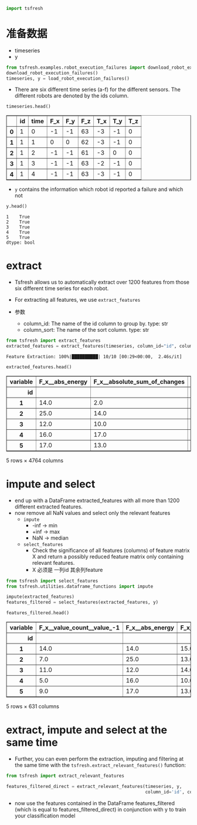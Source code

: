 

```python
import tsfresh
```

# 准备数据

- timeseries
- y


```python
from tsfresh.examples.robot_execution_failures import download_robot_execution_failures, load_robot_execution_failures
download_robot_execution_failures()
timeseries, y = load_robot_execution_failures()
```

- There are six different time series (a-f) for the different sensors. The different robots are denoted by the ids column.


```python
timeseries.head()
```




<div>
<style scoped>
    .dataframe tbody tr th:only-of-type {
        vertical-align: middle;
    }

    .dataframe tbody tr th {
        vertical-align: top;
    }

    .dataframe thead th {
        text-align: right;
    }
</style>
<table border="1" class="dataframe">
  <thead>
    <tr style="text-align: right;">
      <th></th>
      <th>id</th>
      <th>time</th>
      <th>F_x</th>
      <th>F_y</th>
      <th>F_z</th>
      <th>T_x</th>
      <th>T_y</th>
      <th>T_z</th>
    </tr>
  </thead>
  <tbody>
    <tr>
      <th>0</th>
      <td>1</td>
      <td>0</td>
      <td>-1</td>
      <td>-1</td>
      <td>63</td>
      <td>-3</td>
      <td>-1</td>
      <td>0</td>
    </tr>
    <tr>
      <th>1</th>
      <td>1</td>
      <td>1</td>
      <td>0</td>
      <td>0</td>
      <td>62</td>
      <td>-3</td>
      <td>-1</td>
      <td>0</td>
    </tr>
    <tr>
      <th>2</th>
      <td>1</td>
      <td>2</td>
      <td>-1</td>
      <td>-1</td>
      <td>61</td>
      <td>-3</td>
      <td>0</td>
      <td>0</td>
    </tr>
    <tr>
      <th>3</th>
      <td>1</td>
      <td>3</td>
      <td>-1</td>
      <td>-1</td>
      <td>63</td>
      <td>-2</td>
      <td>-1</td>
      <td>0</td>
    </tr>
    <tr>
      <th>4</th>
      <td>1</td>
      <td>4</td>
      <td>-1</td>
      <td>-1</td>
      <td>63</td>
      <td>-3</td>
      <td>-1</td>
      <td>0</td>
    </tr>
  </tbody>
</table>
</div>



- `y` contains the information which robot id reported a failure and which not


```python
y.head()
```




    1    True
    2    True
    3    True
    4    True
    5    True
    dtype: bool



# extract

- Tsfresh allows us to automatically extract over 1200 features from those six different time series for each robot.

- For extracting all features, we use `extract_features`
- 参数
    - column_id: The name of the id column to group by. type: str
    - column_sort: The name of the sort column. type: str


```python
from tsfresh import extract_features
extracted_features = extract_features(timeseries, column_id="id", column_sort="time")
```

    Feature Extraction: 100%|██████████| 10/10 [00:29<00:00,  2.46s/it]



```python
extracted_features.head()
```




<div>
<style scoped>
    .dataframe tbody tr th:only-of-type {
        vertical-align: middle;
    }

    .dataframe tbody tr th {
        vertical-align: top;
    }

    .dataframe thead th {
        text-align: right;
    }
</style>
<table border="1" class="dataframe">
  <thead>
    <tr style="text-align: right;">
      <th>variable</th>
      <th>F_x__abs_energy</th>
      <th>F_x__absolute_sum_of_changes</th>
      <th>F_x__agg_autocorrelation__f_agg_"mean"__maxlag_40</th>
      <th>F_x__agg_autocorrelation__f_agg_"median"__maxlag_40</th>
      <th>F_x__agg_autocorrelation__f_agg_"var"__maxlag_40</th>
      <th>F_x__agg_linear_trend__f_agg_"max"__chunk_len_10__attr_"intercept"</th>
      <th>F_x__agg_linear_trend__f_agg_"max"__chunk_len_10__attr_"rvalue"</th>
      <th>F_x__agg_linear_trend__f_agg_"max"__chunk_len_10__attr_"slope"</th>
      <th>F_x__agg_linear_trend__f_agg_"max"__chunk_len_10__attr_"stderr"</th>
      <th>F_x__agg_linear_trend__f_agg_"max"__chunk_len_50__attr_"intercept"</th>
      <th>...</th>
      <th>T_z__symmetry_looking__r_0.9</th>
      <th>T_z__symmetry_looking__r_0.9500000000000001</th>
      <th>T_z__time_reversal_asymmetry_statistic__lag_1</th>
      <th>T_z__time_reversal_asymmetry_statistic__lag_2</th>
      <th>T_z__time_reversal_asymmetry_statistic__lag_3</th>
      <th>T_z__value_count__value_-1</th>
      <th>T_z__value_count__value_0</th>
      <th>T_z__value_count__value_1</th>
      <th>T_z__variance</th>
      <th>T_z__variance_larger_than_standard_deviation</th>
    </tr>
    <tr>
      <th>id</th>
      <th></th>
      <th></th>
      <th></th>
      <th></th>
      <th></th>
      <th></th>
      <th></th>
      <th></th>
      <th></th>
      <th></th>
      <th></th>
      <th></th>
      <th></th>
      <th></th>
      <th></th>
      <th></th>
      <th></th>
      <th></th>
      <th></th>
      <th></th>
      <th></th>
    </tr>
  </thead>
  <tbody>
    <tr>
      <th>1</th>
      <td>14.0</td>
      <td>2.0</td>
      <td>-0.106351</td>
      <td>-7.206633e-02</td>
      <td>0.016879</td>
      <td>0.0</td>
      <td>-1.0</td>
      <td>-1.0</td>
      <td>0.0</td>
      <td>0.0</td>
      <td>...</td>
      <td>0.0</td>
      <td>0.0</td>
      <td>0.000000</td>
      <td>0.000000</td>
      <td>0.000000</td>
      <td>0.0</td>
      <td>15.0</td>
      <td>0.0</td>
      <td>0.000000</td>
      <td>0.0</td>
    </tr>
    <tr>
      <th>2</th>
      <td>25.0</td>
      <td>14.0</td>
      <td>-0.039098</td>
      <td>-4.935275e-02</td>
      <td>0.088790</td>
      <td>0.0</td>
      <td>0.0</td>
      <td>0.0</td>
      <td>0.0</td>
      <td>0.0</td>
      <td>...</td>
      <td>1.0</td>
      <td>1.0</td>
      <td>0.000000</td>
      <td>0.000000</td>
      <td>0.000000</td>
      <td>4.0</td>
      <td>11.0</td>
      <td>0.0</td>
      <td>0.195556</td>
      <td>0.0</td>
    </tr>
    <tr>
      <th>3</th>
      <td>12.0</td>
      <td>10.0</td>
      <td>-0.029815</td>
      <td>3.035766e-17</td>
      <td>0.105435</td>
      <td>1.0</td>
      <td>-1.0</td>
      <td>-2.0</td>
      <td>0.0</td>
      <td>0.0</td>
      <td>...</td>
      <td>1.0</td>
      <td>1.0</td>
      <td>0.000000</td>
      <td>-0.090909</td>
      <td>0.000000</td>
      <td>4.0</td>
      <td>11.0</td>
      <td>0.0</td>
      <td>0.195556</td>
      <td>0.0</td>
    </tr>
    <tr>
      <th>4</th>
      <td>16.0</td>
      <td>17.0</td>
      <td>-0.049773</td>
      <td>-6.417112e-02</td>
      <td>0.143580</td>
      <td>1.0</td>
      <td>-1.0</td>
      <td>-1.0</td>
      <td>0.0</td>
      <td>0.0</td>
      <td>...</td>
      <td>1.0</td>
      <td>1.0</td>
      <td>0.000000</td>
      <td>-0.181818</td>
      <td>0.000000</td>
      <td>6.0</td>
      <td>8.0</td>
      <td>1.0</td>
      <td>0.355556</td>
      <td>0.0</td>
    </tr>
    <tr>
      <th>5</th>
      <td>17.0</td>
      <td>13.0</td>
      <td>-0.061467</td>
      <td>-5.172414e-02</td>
      <td>0.052642</td>
      <td>2.0</td>
      <td>-1.0</td>
      <td>-2.0</td>
      <td>0.0</td>
      <td>0.0</td>
      <td>...</td>
      <td>1.0</td>
      <td>1.0</td>
      <td>-0.076923</td>
      <td>-0.090909</td>
      <td>-0.222222</td>
      <td>4.0</td>
      <td>9.0</td>
      <td>2.0</td>
      <td>0.382222</td>
      <td>0.0</td>
    </tr>
  </tbody>
</table>
<p>5 rows × 4764 columns</p>
</div>



# impute and select

- end up with a DataFrame extracted_features with all more than 1200 different extracted features.
- now remove all NaN values and select only the relevant features
    - `impute`
        * -inf -> min
        * +inf -> max
        * NaN -> median
    - `select_features`
        - Check the significance of all features (columns) of feature matrix X and return a possibly reduced feature matrix
    only containing relevant features.
        - X 必须是 一列id 其余列feature


```python
from tsfresh import select_features
from tsfresh.utilities.dataframe_functions import impute

impute(extracted_features)
features_filtered = select_features(extracted_features, y)
```


```python
features_filtered.head()
```




<div>
<style scoped>
    .dataframe tbody tr th:only-of-type {
        vertical-align: middle;
    }

    .dataframe tbody tr th {
        vertical-align: top;
    }

    .dataframe thead th {
        text-align: right;
    }
</style>
<table border="1" class="dataframe">
  <thead>
    <tr style="text-align: right;">
      <th>variable</th>
      <th>F_x__value_count__value_-1</th>
      <th>F_x__abs_energy</th>
      <th>F_x__range_count__max_1__min_-1</th>
      <th>F_y__abs_energy</th>
      <th>T_y__standard_deviation</th>
      <th>T_y__variance</th>
      <th>F_x__fft_coefficient__coeff_1__attr_"abs"</th>
      <th>T_y__fft_coefficient__coeff_1__attr_"abs"</th>
      <th>T_y__abs_energy</th>
      <th>F_z__standard_deviation</th>
      <th>...</th>
      <th>T_z__large_standard_deviation__r_0.35000000000000003</th>
      <th>T_z__quantile__q_0.9</th>
      <th>F_z__agg_linear_trend__f_agg_"max"__chunk_len_5__attr_"intercept"</th>
      <th>T_x__agg_autocorrelation__f_agg_"mean"__maxlag_40</th>
      <th>F_y__change_quantiles__f_agg_"var"__isabs_False__qh_1.0__ql_0.8</th>
      <th>T_x__spkt_welch_density__coeff_5</th>
      <th>T_y__agg_linear_trend__f_agg_"min"__chunk_len_5__attr_"intercept"</th>
      <th>F_y__change_quantiles__f_agg_"var"__isabs_False__qh_0.6__ql_0.2</th>
      <th>F_z__agg_linear_trend__f_agg_"max"__chunk_len_10__attr_"intercept"</th>
      <th>F_z__change_quantiles__f_agg_"var"__isabs_False__qh_0.8__ql_0.4</th>
    </tr>
    <tr>
      <th>id</th>
      <th></th>
      <th></th>
      <th></th>
      <th></th>
      <th></th>
      <th></th>
      <th></th>
      <th></th>
      <th></th>
      <th></th>
      <th></th>
      <th></th>
      <th></th>
      <th></th>
      <th></th>
      <th></th>
      <th></th>
      <th></th>
      <th></th>
      <th></th>
      <th></th>
    </tr>
  </thead>
  <tbody>
    <tr>
      <th>1</th>
      <td>14.0</td>
      <td>14.0</td>
      <td>15.0</td>
      <td>13.0</td>
      <td>0.471405</td>
      <td>0.222222</td>
      <td>1.000000</td>
      <td>1.165352</td>
      <td>10.0</td>
      <td>1.203698</td>
      <td>...</td>
      <td>0.0</td>
      <td>0.0</td>
      <td>62.833333</td>
      <td>-0.095589</td>
      <td>0.209184</td>
      <td>0.037795</td>
      <td>-1.000000</td>
      <td>0.000000</td>
      <td>63.0</td>
      <td>0.000000</td>
    </tr>
    <tr>
      <th>2</th>
      <td>7.0</td>
      <td>25.0</td>
      <td>13.0</td>
      <td>76.0</td>
      <td>2.054805</td>
      <td>4.222222</td>
      <td>0.624118</td>
      <td>6.020261</td>
      <td>90.0</td>
      <td>4.333846</td>
      <td>...</td>
      <td>1.0</td>
      <td>0.0</td>
      <td>64.666667</td>
      <td>-0.054604</td>
      <td>0.000000</td>
      <td>0.319311</td>
      <td>-1.000000</td>
      <td>0.222222</td>
      <td>70.0</td>
      <td>2.666667</td>
    </tr>
    <tr>
      <th>3</th>
      <td>11.0</td>
      <td>12.0</td>
      <td>14.0</td>
      <td>40.0</td>
      <td>1.768867</td>
      <td>3.128889</td>
      <td>2.203858</td>
      <td>8.235442</td>
      <td>103.0</td>
      <td>4.616877</td>
      <td>...</td>
      <td>1.0</td>
      <td>0.0</td>
      <td>67.333333</td>
      <td>-0.061050</td>
      <td>0.000000</td>
      <td>9.102780</td>
      <td>-3.000000</td>
      <td>0.250000</td>
      <td>68.0</td>
      <td>8.187500</td>
    </tr>
    <tr>
      <th>4</th>
      <td>5.0</td>
      <td>16.0</td>
      <td>10.0</td>
      <td>60.0</td>
      <td>2.669998</td>
      <td>7.128889</td>
      <td>0.844394</td>
      <td>12.067855</td>
      <td>124.0</td>
      <td>3.833188</td>
      <td>...</td>
      <td>0.0</td>
      <td>0.0</td>
      <td>63.666667</td>
      <td>-0.133794</td>
      <td>1.555556</td>
      <td>56.910262</td>
      <td>-3.166667</td>
      <td>1.360000</td>
      <td>66.0</td>
      <td>1.000000</td>
    </tr>
    <tr>
      <th>5</th>
      <td>9.0</td>
      <td>17.0</td>
      <td>13.0</td>
      <td>46.0</td>
      <td>2.039608</td>
      <td>4.160000</td>
      <td>2.730599</td>
      <td>6.445330</td>
      <td>180.0</td>
      <td>4.841487</td>
      <td>...</td>
      <td>0.0</td>
      <td>0.6</td>
      <td>64.333333</td>
      <td>-0.106108</td>
      <td>0.000000</td>
      <td>22.841805</td>
      <td>-4.166667</td>
      <td>1.040000</td>
      <td>67.0</td>
      <td>0.000000</td>
    </tr>
  </tbody>
</table>
<p>5 rows × 631 columns</p>
</div>



# extract, impute and select at the same time

- Further, you can even perform the extraction, imputing and filtering at the same time with the `tsfresh.extract_relevant_features()` function:


```python
from tsfresh import extract_relevant_features

features_filtered_direct = extract_relevant_features(timeseries, y,
                                                     column_id='id', column_sort='time')
```

- now use the features contained in the DataFrame features_filtered (which is equal to features_filtered_direct) in conjunction with y to train your classification model
